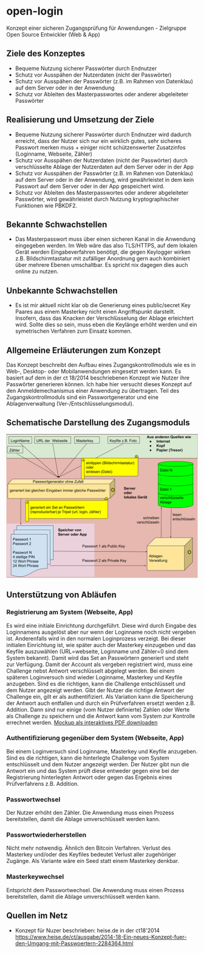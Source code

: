 # open-login
Konzept einer sicheren Zugangsprüfung für Anwendungen - Zielgruppe Open Source Entwickler (Web &amp; App)

## Ziele des Konzeptes
* Bequeme Nutzung sicherer Passwörter durch Endnutzer 
* Schutz vor Ausspähen der Nutzerdaten (nicht der Passwörter)
* Schutz vor Ausspähen der Passwörter (z.B. im Rahmen von Datenklau) auf dem Server oder in der Anwendung
* Schutz vor Ableiten des Masterpasswortes oder anderer abgeleiteter Passwörter

## Realisierung und Umsetzung der Ziele
* Bequeme Nutzung sicherer Passwörter durch Endnutzer wird dadurch erreicht, dass der Nutzer sich nur ein wirklich gutes, sehr sicheres Passwort merken muss + einiger nicht schützenswerter Zusatzinfos (Loginname, Webseite, Zähler)
* Schutz vor Ausspähen der Nutzerdaten (nicht der Passwörter) durch verschlüsselte Ablage der Nutzerdaten auf dem Server oder in der App
* Schutz vor Ausspähen der Passwörter (z.B. im Rahmen von Datenklau) auf dem Server oder in der Anwendung, wird gewährleistet in dem kein Passwort auf dem Server oder in der App gespeichert wird.
* Schutz vor Ableiten des Masterpasswortes oder anderer abgeleiteter Passwörter, wird gewährleistet durch Nutzung kryptographischer Funktionen wie PBKDF2.

## Bekannte Schwachstellen
* Das Masterpasswort muss über einen sicheren Kanal in die Anwendung eingegeben werden. Im Web wäre das also TLS/HTTPS, auf dem lokalen Gerät werden Eingabeverfahren benötigt, die gegen Keylogger wirken z.B. Bildschirmtastatur mit zufälliger Anordnung gern auch kombiniert über mehrere Ebenen umschaltbar. Es spricht nix dagegen dies auch online zu nutzen. 

## Unbekannte Schwachstellen
* Es ist mir aktuell nicht klar ob die Generierung eines public/secret Key Paares aus einem Masterkey nicht einen Angriffspunkt darstellt. Insofern, dass das Knacken der Verschlüsselung der Ablage erleichtert wird. Sollte dies so sein, muss eben die Keylänge erhöht werden und ein symetrischen Verfahren zum Einsatz kommen. 

## Allgemeine Erläuterungen zum Konzept
Das Konzept beschreibt den Aufbau eines Zugangskontrollmoduls wie es in Web-, Desktop- oder Mobilanwendungen eingesetzt werden kann. Es basiert auf dem in der ct 18/2014 beschriebenen Konzept wie Nutzer ihre Passwörter generieren können. Ich habe hier versucht dieses Konzept auf den Anmeldemechanismus einer Anwendung zu übertragen.
Teil des Zugangskontrollmoduls sind ein Passwortgenerator und eine Ablagenverwaltung (Ver-/Entschlüsselungsmodul). 

## Schematische Darstellung des Zugangsmoduls
![Schematische Darstellung des Zugangskontrollmoduls als SVG](img/Zugangskontrollmodul.svg "Zugangskontrollmodul (schematisch)")

## Unterstützung von Abläufen
### Registrierung am System (Webseite, App)
Es wird eine initiale Einrichtung durchgeführt. Diese wird durch Eingabe des Loginnamens ausgelöst aber nur wenn der Loginname noch nicht vergeben ist. Anderenfalls wird in den normalen Loginprozess verzeigt. Bei dieser initialen Einrichtung ist, wie später auch der Masterkey einzugeben und das Keyfile auszuwählen (URL=webseite, Loginname und Zähler=0 sind dem System bekannt). Damit wird das Set an Passwörtern generiert und steht zur Verfügung. Damit der Account als vergeben registriert wird, muss eine Challenge nebst Antwort verschlüsselt abgelegt werden. Bei einem späteren Loginversuch sind wieder Loginname, Masterkey und Keyfile anzugeben. Sind es die richtigen, kann die Challenge entschlüsselt und dem Nutzer angezeigt werden. Gibt der Nutzer die richtige Antwort der Challenge ein, gilt er als authentifiziert. Als Variation kann die Speicherung der Antwort auch entfallen und durch ein Prüfverfahren ersetzt werden z.B. Addition. Dann sind nur einige (vom Nutzer definierte) Zahlen oder Werte als Challenge zu speichern und die Antwort kann vom System zur Kontrolle errechnet werden.
[Mockup als interaktives PDF downloaden](mockups/RegistrierungUndLogin.pdf)
### Authentifizierung gegenüber dem System (Webseite, App)
Bei einem Loginversuch sind Loginname, Masterkey und Keyfile anzugeben. Sind es die richtigen, kann die hinterlegte Challenge vom System entschlüsselt und dem Nutzer angezeigt werden. Der Nutzer gibt nun die Antwort ein und das System prüft diese entweder gegen eine bei der Registrierung hinterlegten Antwort oder gegen das Ergebnis eines Prüfverfahrens z.B. Addition. 
### Passwortwechsel 
Der Nutzer erhöht den Zähler. Die Anwendung muss einen Prozess bereitstellen, damit die Ablage umverschlüsselt werden kann. 
### Passwortwiederherstellen
Nicht mehr notwendig. Ähnlich den Bitcoin Verfahren. Verlust des Masterkey und/oder des Keyfiles bedeutet Verlust aller zugehöriger Zugänge. Als Variante wäre ein Seed statt einem Masterkey denkbar. 
### Masterkeywechsel
Entspricht dem Passwortwechsel. Die Anwendung muss einen Prozess bereitstellen, damit die Ablage umverschlüsselt werden kann. 


## Quellen im Netz

* Konzept für Nuzer beschrieben: heise.de in der ct18'2014 https://www.heise.de/ct/ausgabe/2014-18-Ein-neues-Konzept-fuer-den-Umgang-mit-Passwoertern-2284364.html
